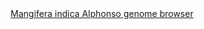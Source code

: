<div id="Mangifera_indica_Alphonso_genome_browser" align="center">
  <a href="https://ink-blot.github.io/?sessionURL=blob:zZVtb6s2FID_yuRPm0QIrwHyLU0TcltCSnLz0lxdRQ4Y4gYwwcaEVP3vc7PmTtOqtZ32UgkhMMecc_w8hkfAUUkxyUEXaLJqyiaQAN2RegazIkU.zBAF3RimFEmgRDEqUR4i0H0EMaQMzqeemLhjrKDddjuCcStBOclwSGWqy7BoUVKxHRKhLU2GGTyRHNZUDkkmghlsw7TYkZySNgxDRGlLaRcoTzY1FKfLs835lWiTVSnD56wbUYQoLJJjKKrFeYSObxTynsyJNdL3Y61Ym8cgtwfqnN03M0iG26vTIlw.TGrv0J9Gd6vbGzem.CtH10bq9Ha4o3zJRn5SlUVbcW3DKvyJl63Gke27fjCfhZN6MXStTFmHvs0XlrXvM2bglW5lfHutuhFV1nMr0ul464mGMHiSQErCSiw7CHelanVNSbENyTCd1vOVKTmmI9ouCQbdb98lwEoY7kX0t0fAmkKwARQdqjMmCZAyQiXothxFsVTH0UzDMhTHUZ.kR1CV6T8ML4O5oIE3KMJsExEmU1IywSmJY11OTqKeGKdndiLx28GfiOzwdOvzhbIPG5OfAqdJ_KV_H_WxWtuJv9g5QzWzDH5w1je84.vDsRJT1.aDoRLAteP1mMy2WHT07tZjUmaQidDnIXH_QhbmOWGQPe9XCewQTnYixlIkEJKUCM6gTLY_K9JP4lBN5RcRxDHFW5xi1ixFSlKDrq6ZHUP9oYb.76jwY_fOplNbs1XH1jfqRuBn4hMSbWheUFl0I_Mw_pMZH577iUTh7GQdq9qkS6aYqwbzK7z.Cgf7Zl6PXMe_Pvqdu6mq2EFx5HcZb1T98EUN6gmZc2HF_vhHUT6.ihdvxMjv2nBYYpizV3VQLcfS_kKgF02M_0WTZ7Dp3xbltdmfSJVlHjYWn17dB8XEnmFtcbrRg4bTkJpVH8WdUS9xeg.L45hNkltvML_n2nh5WC20qh6tVuHDh1R5dSU_LotqKB3rbVvM_9AWeQuzd2jxEvaJ.BP3cJXYeuHBzjB.YLd2bLBpOogrVo_7M2.WFrGy8DhzA.r2tPFA9aZGtFrWzFCHByd4EB29xf.yNhfQv91efiYpTvIMnVG_cOs8fX_6FQ--">Mangifera indica Alphonso genome browser</a>
</div>
